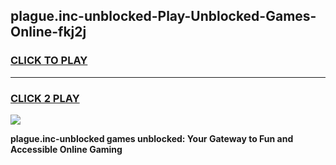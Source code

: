 
## plague.inc-unblocked-Play-Unblocked-Games-Online-fkj2j
<h3>
<a href="https://premium76.site?title=plague.inc-unblocked&ref=25A">CLICK TO PLAY</a></h3>
<hr>

<h3>
<a href="https://premium76.site?title=plague.inc-unblocked&ref=25A">CLICK 2 PLAY</a>
  
</h3>

<a href="https://premium76.site?title=plague.inc-unblocked&ref=25A"><img src="https://clearcache.store/games.png"></a>


**plague.inc-unblocked games unblocked: Your Gateway to Fun and Accessible Online Gaming**
